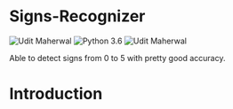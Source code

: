 # Signs-Recognizer

![Udit Maherwal](https://img.shields.io/badge/Udit-Maherwal-yellowgreen) ![Python 3.6](https://img.shields.io/badge/Python-red) ![Udit Maherwal](https://img.shields.io/badge/Deep-Learning-informational)

Able to detect signs from 0 to 5 with pretty good accuracy.

# Introduction
